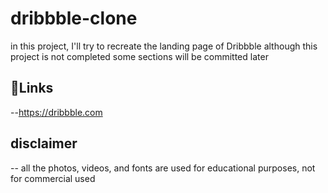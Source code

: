 # dribbble-clone
in this project, I'll try to recreate the landing page of Dribbble
although this project is not completed some sections will be committed later

## 🔗Links 
--https://dribbble.com

## disclaimer
-- all the photos, videos, and fonts are used for educational purposes, not for commercial used

